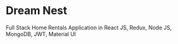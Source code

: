# Dream Nest

Full Stack Home Rentals Application in React JS, Redux, Node JS, MongoDB, JWT, Material UI